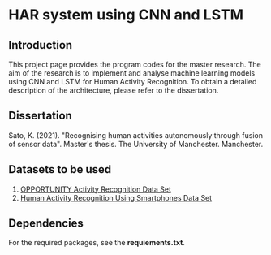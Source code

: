 # HAR system using CNN and LSTM

## Introduction
This project page provides the program codes for the master research.
The aim of the research is to implement and analyse machine learning models using CNN and LSTM for Human Activity Recognition.
To obtain a detailed description of the architecture, please refer to the dissertation. 

## Dissertation
Sato, K. (2021). "Recognising human activities autonomously through fusion of sensor data". Master's thesis. The University of Manchester. Manchester.

## Datasets to be used
1. [OPPORTUNITY Activity Recognition Data Set](http://archive.ics.uci.edu/ml/datasets/OPPORTUNITY+Activity+Recognition)
2. [Human Activity Recognition Using Smartphones Data Set](https://archive.ics.uci.edu/ml/datasets/Human+Activity+Recognition+Using+Smartphones)

## Dependencies
For the required packages, see the **requiements.txt**.
